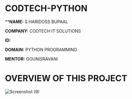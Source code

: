 # CODTECH-PYTHON
****NAME:** S.HARIDOSS BUPAAL

**COMPANY:** CODTECH IT SOLUTIONS

**ID:** 

**DOMAIN:** PYTHON PROGRAMMING

**MENTOR:** GOUNISRAVANI

# OVERVIEW OF THIS PROJECT
![Screenshot (9)](https://github.com/Alagar02/CODTECH-PYTHON/assets/175021075/702d7544-9df5-419a-8491-99f49aba26e8)
